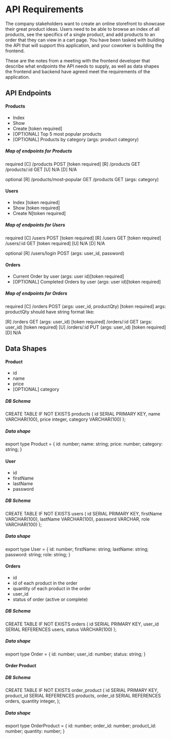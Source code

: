 # API Requirements
The company stakeholders want to create an online storefront to showcase their great product ideas. Users need to be able to browse an index of all products, see the specifics of a single product, and add products to an order that they can view in a cart page. You have been tasked with building the API that will support this application, and your coworker is building the frontend.

These are the notes from a meeting with the frontend developer that describe what endpoints the API needs to supply, as well as data shapes the frontend and backend have agreed meet the requirements of the application. 

## API Endpoints
#### Products
- Index 
- Show
- Create [token required]
- [OPTIONAL] Top 5 most popular products 
- [OPTIONAL] Products by category (args: product category)

##### Map of endpoints for Products
required
[C] /products      POST  [token required]
[R] /products      GET
    /products/:id  GET
[U] N/A
[D] N/A

optional
[R] /products/most-popular  GET
    /products               GET (args: category)

#### Users
- Index [token required]
- Show [token required]
- Create N[token required]

##### Map of endpoints for Users
required
[C] /users        POST  [token required]
[R] /users        GET   [token required]
    /users/:id    GET   [token required]
[U] N/A
[D] N/A

optional
[R] /users/login  POST   (args: user_id, password)

#### Orders
- Current Order by user (args: user id)[token required]
- [OPTIONAL] Completed Orders by user (args: user id)[token required]

##### Map of endpoints for Orders
required
[C] /orders      POST  (args: user_id, productQty)   [token required]
args: productQty should have string format like: 

[R] /orders      GET   (args: user_id)               [token required]
    /orders/:id  GET   (args: user_id)               [token required]
[U] /orders/:id  PUT   (args: user_id)               [token required]
[D] N/A

## Data Shapes
#### Product
-  id
- name
- price
- [OPTIONAL] category

##### DB Schema
CREATE TABLE IF NOT EXISTS products (
  id SERIAL PRIMARY KEY,
  name VARCHAR(100),
  price integer,
  category VARCHAR(100)
);
##### Data shape
export type Product = {
  id: number;
  name: string;
  price: number;
  category: string;
}

#### User
- id
- firstName
- lastName
- password

##### DB Schema
CREATE TABLE IF NOT EXISTS users (
  id SERIAL PRIMARY KEY,
  firstName VARCHAR(100),
  lastName VARCHAR(100),
  password VARCHAR,
  role VARCHAR(100)
);
##### Data shape
export type User = {
  id: number;
  firstName: string;
  lastName: string;
  password: string;
  role: string;
}

#### Orders
- id
- id of each product in the order
- quantity of each product in the order
- user_id
- status of order (active or complete)

##### DB Schema
CREATE TABLE IF NOT EXISTS orders (
  id SERIAL PRIMARY KEY,
  user_id SERIAL REFERENCES users,
  status VARCHAR(100)
);
##### Data shape
export type Order = {
  id: number;
  user_id: number;
  status: string;
}

#### Order Product
##### DB Schema
CREATE TABLE IF NOT EXISTS order_product (
  id SERIAL PRIMARY KEY,
  product_id SERIAL REFERENCES products,
  order_id SERIAL REFERENCES orders,
  quantity integer,
);
##### Data shape
export type OrderProduct = {
  id: number;
  order_id: number;
  product_id: number;
  quantity: number;
}
